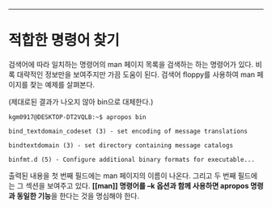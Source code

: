 

---

# 적합한 명령어 찾기


검색어에 따라 일치하는 명령어의 man 페이지 목록을 검색하는 하는 명령어가 있다. 비록 대략적인 정보만을 보여주지만 가끔 도움이 된다. 검색어 floppy를 사용하여 man 페이지를 찾는 예제를 살펴본다.

(제대로된 결과가 나오지 않아 bin으로 대체한다.)


``` shell
kgm0917@DESKTOP-DT2VQLB:~$ apropos bin

bind_textdomain_codeset (3) - set encoding of message translations

bindtextdomain (3) - set directory containing message catalogs

binfmt.d (5) - Configure additional binary formats for executable...
```

출력된 내용을 첫 번째 필드에는 man 페이지의 이름이 나온다. 그리고 두 번째 필드에는 그 섹션을 보여주고 있다. **[[man]] 명령어를 –k 옵션과 함께 사용하면 apropos 명령과 동일한 기능**을 한다는 것을 명심해야 한다.